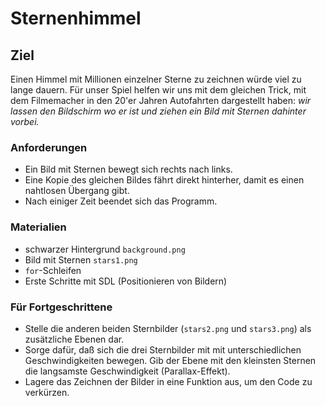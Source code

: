 
# Sternenhimmel

## Ziel

Einen Himmel mit Millionen einzelner Sterne zu zeichnen würde viel zu lange dauern. Für unser Spiel helfen wir uns mit dem gleichen Trick, mit dem Filmemacher in den 20'er Jahren Autofahrten dargestellt haben: *wir lassen den Bildschirm wo er ist und ziehen ein Bild mit Sternen dahinter vorbei.* 

### Anforderungen

* Ein Bild mit Sternen bewegt sich rechts nach links.
* Eine Kopie des gleichen Bildes fährt direkt hinterher, damit es einen nahtlosen Übergang gibt.
* Nach einiger Zeit beendet sich das Programm.

### Materialien

* schwarzer Hintergrund `background.png`
* Bild mit Sternen `stars1.png`
* `for`-Schleifen
* Erste Schritte mit SDL (Positionieren von Bildern)

### Für Fortgeschrittene

* Stelle die anderen beiden Sternbilder (`stars2.png` und `stars3.png`) als zusätzliche Ebenen dar. 
* Sorge dafür, daß sich die drei Sternbilder mit mit unterschiedlichen Geschwindigkeiten bewegen. Gib der Ebene mit den kleinsten Sternen die langsamste Geschwindigkeit (Parallax-Effekt).
* Lagere das Zeichnen der Bilder in eine Funktion aus, um den Code zu verkürzen.
